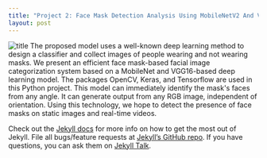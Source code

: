 ```yaml
---
title: "Project 2: Face Mask Detection Analysis Using MobileNetV2 And VGG16 Models"
layout: post
---
```

![title](https://github.com/sarahsobri97/sarahportfolio.github.io/blob/master/assets/credit%20card%20fraud%20picture.jpeg)
The proposed model uses a well-known deep learning method to design a classifier and collect images of people wearing and not wearing masks. We present an efficient face mask-based facial image categorization system based on a MobileNet and VGG16-based deep learning model. The packages OpenCV, Keras, and Tensorflow are used in this Python project. This model can immediately identify the mask's faces from any angle. It can generate output from any RGB image, independent of orientation. Using this technology, we hope to detect the presence of face masks on static images and real-time videos.




Check out the [Jekyll docs][jekyll-docs] for more info on how to get the most out of Jekyll. File all bugs/feature requests at [Jekyll’s GitHub repo][jekyll-gh]. If you have questions, you can ask them on [Jekyll Talk][jekyll-talk].

[jekyll-docs]: http://jekyllrb.com/docs/home
[jekyll-gh]:   https://github.com/jekyll/jekyll
[jekyll-talk]: https://talk.jekyllrb.com/
